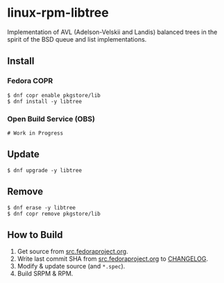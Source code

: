 # linux-rpm-libtree

Implementation of AVL (Adelson-Velskii and Landis) balanced trees in the spirit of the BSD queue and list implementations.

## Install

### Fedora COPR

```
$ dnf copr enable pkgstore/lib
$ dnf install -y libtree
```

### Open Build Service (OBS)

```
# Work in Progress
```

## Update

```
$ dnf upgrade -y libtree
```

## Remove

```
$ dnf erase -y libtree
$ dnf copr remove pkgstore/lib
```

## How to Build

1. Get source from [src.fedoraproject.org](https://src.fedoraproject.org/rpms/libtree).
2. Write last commit SHA from [src.fedoraproject.org](https://src.fedoraproject.org/rpms/libtree) to [CHANGELOG](CHANGELOG).
3. Modify & update source (and `*.spec`).
4. Build SRPM & RPM.
